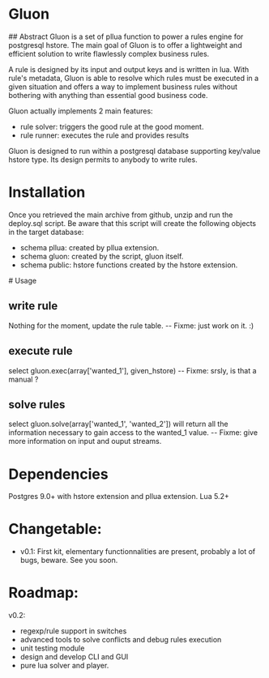 # Gluon 

## Abstract
Gluon is a set of pllua function to power a rules engine for postgresql hstore.
The main goal of Gluon is to offer a lightweight and efficient solution to write flawlessly complex business rules.

A rule is designed by its input and output keys and is written in lua. 
With rule's metadata, Gluon is able to resolve which rules must be executed in a given situation and offers a way to implement business rules without bothering with anything than essential good business code.

Gluon actually implements 2 main features:
  - rule solver: triggers the good rule at the good moment.
  - rule runner: executes the rule and provides results

Gluon is designed to run within a postgresql database supporting key/value hstore type. Its design permits to anybody to write rules.

# Installation
Once you retrieved the main archive from github, unzip and run the deploy.sql script.
Be aware that this script will create the following objects in the target database:
- schema pllua: created by pllua extension.
- schema gluon: created by the script, gluon itself.
- schema public: hstore functions created by the hstore extension.

# Usage
## write rule
Nothing for the moment, update the rule table.
-- Fixme: just work on it. :)

## execute rule
select gluon.exec(array['wanted_1'], given_hstore)
-- Fixme: srsly, is that a manual ?

## solve rules
select gluon.solve(array['wanted_1', 'wanted_2']) will return all the information necessary to gain access to the wanted_1 value. 
-- Fixme: give more information on input and ouput streams.

# Dependencies
Postgres 9.0+ with hstore extension and pllua extension.
Lua 5.2+

# Changetable:
- v0.1: First kit, elementary functionnalities are present, probably a lot of bugs, beware. See you soon.

# Roadmap:
v0.2: 
- regexp/rule support in switches
- advanced tools to solve conflicts and debug rules execution
- unit testing module
- design and develop CLI and GUI
- pure lua solver and player.
